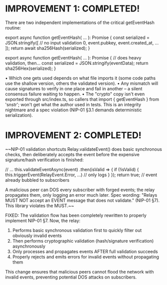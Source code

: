 # IMPROVEMENT 1: COMPLETED!

There are two independent implementations of the critical getEventHash routine:

export async function getEventHash( … ): Promise<string> {
  const serialized = JSON.stringify([          // no input validation
    0, event.pubkey, event.created_at, …
  ]);
  return await sha256Hash(serialized);
}


export async function getEventHash( … ): Promise<string> {
  // does heavy validation, then…
  const serialized = JSON.stringify(eventData);
  return sha256Hex(serialized);
}

• Which one gets used depends on what file imports it (some code paths use the shallow version, others the validated version).
• Any mismatch will cause signatures to verify in one place and fail in another – a silent consensus failure waiting to happen.
• The "crypto" copy isn't even exported through src/index.ts, so callers that import { getEventHash } from 'snstr'; won't get what the author used in tests. This is an integrity nightmare and a spec violation (NIP-01 §3.1 demands deterministic serialization).


# IMPROVEMENT 2: COMPLETED!

~~NIP-01 validation shortcuts
Relay.validateEvent()
does basic synchronous checks, then deliberately accepts the event before the expensive signature/hash verification is finished:

// ...
this.validateEventAsync(event)
  .then(isValid => {
    if (!isValid) {
      this.triggerEvent(RelayEvent.Error, …)   // only logs
    }
  });
return true;    // event already bubbled to subscribers


A malicious peer can DOS every subscriber with forged events; the relay propagates them, only logging an error much later. Spec wording: "Relays MUST NOT accept an EVENT message that does not validate." (NIP-01 §7). This library violates the MUST.~~

FIXED: The validation flow has been completely rewritten to properly implement NIP-01 §7. Now, the relay:

1. Performs basic synchronous validation first to quickly filter out obviously invalid events
2. Then performs cryptographic validation (hash/signature verification) asynchronously
3. Only processes and propagates events AFTER full validation succeeds
4. Properly rejects and emits errors for invalid events without propagating them

This change ensures that malicious peers cannot flood the network with invalid events, preventing potential DOS attacks on subscribers.
